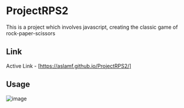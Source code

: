 # ProjectRPS2
This is a project which involves javascript, creating the classic game of rock-paper-scissors


## Link

Active Link - [https://aslamf.github.io/ProjectRPS2/]

## Usage

![image](https://user-images.githubusercontent.com/86327031/226144277-2ccd66be-0e96-4090-9e1c-c2434453451e.png)
